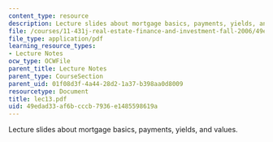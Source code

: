 ```yaml
---
content_type: resource
description: Lecture slides about mortgage basics, payments, yields, and values.
file: /courses/11-431j-real-estate-finance-and-investment-fall-2006/49edad33af6bcccb7936e1485598619a_lec13.pdf
file_type: application/pdf
learning_resource_types:
- Lecture Notes
ocw_type: OCWFile
parent_title: Lecture Notes
parent_type: CourseSection
parent_uid: 01f08d3f-4a44-28d2-1a37-b398aa0d8009
resourcetype: Document
title: lec13.pdf
uid: 49edad33-af6b-cccb-7936-e1485598619a
---
```

Lecture slides about mortgage basics, payments, yields, and values.

